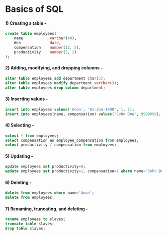 # Basics of SQL

#### 1) Creating a table -
```sql
create table employees(
    name			varchar(40),
    dob				date,
    compensation	number(12, 2),
    productivity    number(3, 1)
);
```


#### 2) Adding, modifying, and dropping columns -
```sql
alter table employees add department char(3);
alter table employees modify department varchar(3);
alter table employees drop column department;
```

#### 3) Inserting values -
```sql
insert into employees values('Anon', '01-Jan-1990', 1, 1);
insert into employees(name, compensation) values('John Doe', 9999999);
```

#### 4) Selecting -
```sql
select * from employees;
select compensation as employee_compensation from employees;
select productivity / compensation from employees;
```

#### 5) Updating -
```sql
update employees set productivity=0;
update employees set productivity=1, compensation=1 where name='John Doe';
```

#### 6) Deleting -
```sql
delete from employees where name='Anon';
delete from employees;
```

#### 7) Renaming, truncating, and deleting -
```sql
rename employees to slaves;
truncate table slaves;
drop table slaves;
```
